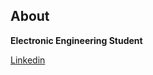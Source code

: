 ## About

**Electronic Engineering Student**


[Linkedin](https://www.linkedin.com/in/racheal-chek-551b641b9/l) 

